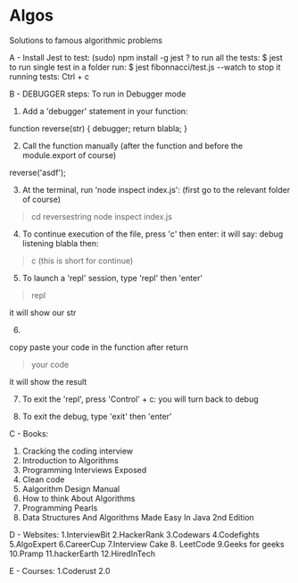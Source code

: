 # Algos
Solutions to famous algorithmic problems

A - Install Jest to test: (sudo) npm install -g jest ?
   to run all the tests:  $ jest
   to run single test in a folder run: $ jest fibonnacci/test.js --watch
   to stop it running tests: Ctrl + c

B - DEBUGGER steps: 
To run in Debugger mode

1. Add a 'debugger' statement in your function:

 function reverse(str) {
   debugger;
   return blabla;
  }
  
 2. Call the function manually (after the function and before the module.export of course)
  
  reverse('asdf');
  
 3. At the terminal, run 'node inspect index.js':
  (first go to the relevant folder of course)
> cd reversestring
> node inspect index.js

4. To continue execution of the file, press 'c' then enter:
it will say: debug listening blabla 
then:
> c  (this is short for continue)

5. To launch a 'repl' session, type 'repl' then 'enter'

> repl 

it will show our str

6. 
copy paste your code in the function after return
> your code

it will show the result

7. To exit the 'repl', press 'Control' + c:
you will turn back to debug

8. To exit the debug, type 'exit' then 'enter'


C - Books: 
1. Cracking the coding interview
2. Introduction to Algorithms
3. Programming Interviews Exposed
4. Clean code
5. Aalgorithm Design Manual
6. How to think About Algorithms
7. Programming Pearls
8. Data Structures And Algorithms Made Easy In Java 2nd Edition 

D - Websites:
1.InterviewBit
2.HackerRank
3.Codewars
4.Codefights
5.AlgoExpert
6.CareerCup
7.Interview Cake
8. LeetCode
9.Geeks for geeks
10.Pramp
11.hackerEarth
12.HiredInTech

E - Courses:
1.Coderust 2.0




